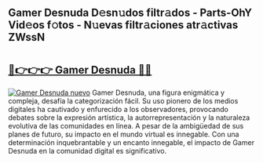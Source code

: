 ## Gamer Desnuda D𝚎sn𝚞dos filtr𝚊dos - Parts-OhY Vid𝚎os f𝚘tos - N𝚞evas filtr𝚊ciones atr𝚊ctivas ZWssN

# <h2><a href="http://mb4lf7b.tromn.icu/?c=Gamer+Desnuda">🔗👉👉👉 Gamer Desnuda 🔗🔗</a></h2>

[![Gamer Desnuda nuevo](https://i.imgur.com/pEAQMta.gif)](http://mb4lf7b.tromn.icu/?c=Gamer+Desnuda)
Gamer Desnuda, una figura enigmática y compleja, desafía la categorización fácil. Su uso pionero de los medios digitales ha cautivado y enfurecido a los observadores, provocando debates sobre la expresión artística, la autorrepresentación y la naturaleza evolutiva de las comunidades en línea. A pesar de la ambigüedad de sus planes de futuro, su impacto en el mundo virtual es innegable. Con una determinación inquebrantable y un encanto innegable, el impacto de Gamer Desnuda en la comunidad digital es significativo.
